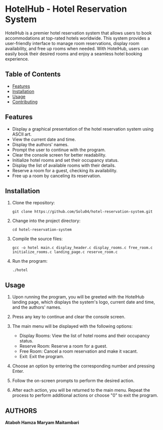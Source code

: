 # HotelHub - Hotel Reservation System

HotelHub is a premier hotel reservation system that allows users to book accommodations at top-rated hotels worldwide. This system provides a user-friendly interface to manage room reservations, display room availability, and free up rooms when needed. With HotelHub, users can easily book their desired rooms and enjoy a seamless hotel booking experience.

## Table of Contents

- [Features](#features)
- [Installation](#installation)
- [Usage](#usage)
- [Contributing](#contributing)

## Features

- Display a graphical presentation of the hotel reservation system using ASCII art.
- View the current date and time.
- Display the authors' names.
- Prompt the user to continue with the program.
- Clear the console screen for better readability.
- Initialize hotel rooms and set their occupancy status.
- Display the list of available rooms with their details.
- Reserve a room for a guest, checking its availability.
- Free up a room by canceling its reservation.

## Installation

1. Clone the repository:

   ```shell
   git clone https://github.com/Solu04/hotel-reservation-system.git
   ```

2. Change into the project directory:

   ```shell
   cd hotel-reservation-system
   ```

3. Compile the source files:

   ```shell
   gcc -o hotel main.c display_header.c display_rooms.c free_room.c initialize_rooms.c landing_page.c reserve_room.c
   ```

4. Run the program:

   ```shell
   ./hotel
   ```

## Usage

1. Upon running the program, you will be greeted with the HotelHub landing page, which displays the system's logo, current date and time, and the authors' names.

2. Press any key to continue and clear the console screen.

3. The main menu will be displayed with the following options:

   - Display Rooms: View the list of hotel rooms and their occupancy status.
   - Reserve Room: Reserve a room for a guest.
   - Free Room: Cancel a room reservation and make it vacant.
   - Exit: Exit the program.
4. Choose an option by entering the corresponding number and pressing Enter.

5. Follow the on-screen prompts to perform the desired action.

6. After each action, you will be returned to the main menu. Repeat the process to perform additional actions or choose "0" to exit the program.

## AUTHORS
**Ataboh Hamza**
**Maryam Maitambari**
